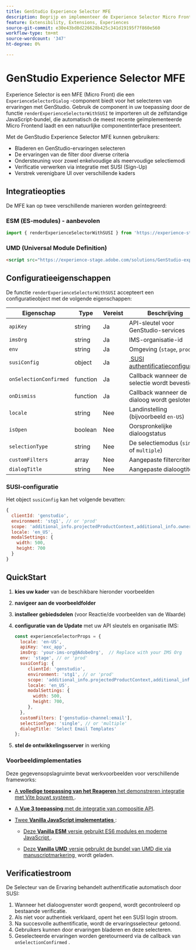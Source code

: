 ```yaml
---
title: GenStudio Experience Selector MFE
description: Begrijp en implementeer de Experience Selector Micro FrontEnd voor uw GenStudio-apps en -invoegtoepassingen.
feature: Extensibility, Extensions, Experiences
source-git-commit: e30e43bd8d226628b425c341d19195f7f860e560
workflow-type: tm+mt
source-wordcount: '347'
ht-degree: 0%

---
```


# GenStudio Experience Selector MFE

Experience Selector is een MFE (Micro Front) die een `ExperienceSelectorDialog` -component biedt voor het selecteren van ervaringen met GenStudio. Gebruik de component in uw toepassing door de functie `renderExperienceSelectorWithSUSI` te importeren uit de zelfstandige JavaScript-bundel, die automatisch de meest recente geïmplementeerde Micro Frontend laadt en een natuurlijke componentinterface presenteert.

Met de GenStudio Experience Selector MFE kunnen gebruikers:

- Bladeren en GenStudio-ervaringen selecteren
- De ervaringen van de filter door diverse criteria
- Ondersteuning voor zowel enkelvoudige als meervoudige selectiemodi
- Verificatie verwerken via integratie met SUSI (Sign-Up)
- Verstrek verenigbare UI over verschillende kaders

## Integratieopties

De MFE kan op twee verschillende manieren worden geïntegreerd:

### ESM (ES-modules) - aanbevolen

```javascript
import { renderExperienceSelectorWithSUSI } from 'https://experience-stage.adobe.com/solutions/GenStudio-experience-selector-mfe/static-assets/resources/@genstudio/experience-selector/esm/standalone.js';
```

### UMD (Universal Module Definition)

```html
<script src="https://experience-stage.adobe.com/solutions/GenStudio-experience-selector-mfe/static-assets/resources/@genstudio/experience-selector/umd/standalone.js"></script>
```

## Configuratieeigenschappen

De functie `renderExperienceSelectorWithSUSI` accepteert een configuratieobject met de volgende eigenschappen:

| Eigenschap | Type | Vereist | Beschrijving |
|----------|------|----------|-------------|
| `apiKey` | string | Ja | API-sleutel voor GenStudio-services |
| `imsOrg` | string | Ja | IMS-organisatie-id |
| `env` | string | Ja | Omgeving (`stage`, `prod`) |
| `susiConfig` | object | Ja | [&#x200B; SUSI authentificatieconfiguratie &#x200B;](#susi-configuration) |
| `onSelectionConfirmed` | function | Ja | Callback wanneer de selectie wordt bevestigd |
| `onDismiss` | function | Ja | Callback wanneer de dialoog wordt gesloten |
| `locale` | string | Nee | Landinstelling (bijvoorbeeld `en-US`) |
| `isOpen` | boolean | Nee | Oorspronkelijke dialoogstatus |
| `selectionType` | string | Nee | De selectiemodus (`single` of `multiple`) |
| `customFilters` | array | Nee | Aangepaste filtercriteria |
| `dialogTitle` | string | Nee | Aangepaste dialoogtitel |

### SUSI-configuratie

Het object `susiConfig` kan het volgende bevatten:

```javascript
{
  clientId: 'genstudio',
  environment: 'stg1', // or 'prod'
  scope: 'additional_info.projectedProductContext,additional_info.ownerOrg,AdobeID,openid,session,read_organizations,ab.manage',
  locale: 'en_US',
  modalSettings: {
    width: 500,
    height: 700
  }
}
```

## QuickStart

1. **kies uw kader** van de beschikbare hieronder voorbeelden
1. **navigeer aan de voorbeeldfolder**
1. **installeer gebiedsdelen** (voor Reactie/de voorbeelden van de Waarde)
1. **configuratie van de Update** met uw API sleutels en organisatie IMS:

   ```javascript
   const experienceSelectorProps = {
     locale: 'en-US',
     apiKey: 'exc_app',           
     imsOrg: 'your-ims-org@AdobeOrg',  // Replace with your IMS Org
     env: 'stage', // or 'prod'
     susiConfig: {
        clientId: 'genstudio',
        environment: 'stg1', // or 'prod'
        scope: 'additional_info.projectedProductContext,additional_info.ownerOrg,AdobeID,openid,session,read_organizations,ab.manage',
        locale: 'en_US',
        modalSettings: {
          width: 500,
          height: 700,
        },
     },
     customFilters: ['genstudio-channel:email'],
     selectionType: 'single', // or 'multiple'
     dialogTitle: 'Select Email Templates'
   };
   ```

1. **stel de ontwikkelingsserver** in werking

### Voorbeeldimplementaties

Deze gegevensopslagruimte bevat werkvoorbeelden voor verschillende frameworks:

- [&#x200B; A **volledige toepassing van het Reageren** het demonstreren integratie met Vite bouwt systeem &#x200B;](https://github.com/adobe/genstudio-extensibility-examples/tree/main/genstudio-experience-selector-mfe/react-js).

- [&#x200B; A **Vue 3 toepassing** met de integratie van compositie API &#x200B;](https://github.com/adobe/genstudio-extensibility-examples/tree/main/genstudio-experience-selector-mfe/vue-js).

- [&#x200B; Twee **Vanilla JavaScript implementaties** &#x200B;](https://github.com/adobe/genstudio-extensibility-examples/tree/main/genstudio-experience-selector-mfe/vanilla-js):

   - [&#x200B; Deze **Vanilla ESM** versie gebruikt ES6 modules en moderne JavaScript &#x200B;](https://github.com/adobe/genstudio-extensibility-examples/tree/main/genstudio-experience-selector-mfe/vanilla-js/vanilla-esm).

   - [&#x200B; Deze **Vanilla UMD** versie gebruikt de bundel van UMD die via manuscriptmarkering &#x200B;](https://github.com/adobe/genstudio-extensibility-examples/tree/main/genstudio-experience-selector-mfe/vanilla-js/vanilla-umd-global-var) wordt geladen.

## Verificatiestroom

De Selecteur van de Ervaring behandelt authentificatie automatisch door SUSI:

1. Wanneer het dialoogvenster wordt geopend, wordt gecontroleerd op bestaande verificatie.
1. Als niet voor authentiek verklaard, opent het een SUSI login stroom.
1. Na succesvolle authentificatie, wordt de ervaringsselecteur getoond.
1. Gebruikers kunnen door ervaringen bladeren en deze selecteren.
1. Geselecteerde ervaringen worden geretourneerd via de callback van `onSelectionConfirmed` .

